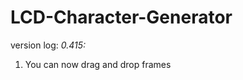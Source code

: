 LCD-Character-Generator
==============================
version log:
_0.415:_
1. You can now drag and drop frames

